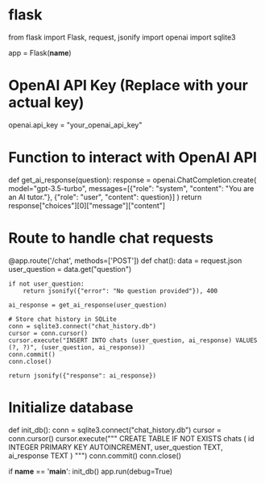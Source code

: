 # flask

from flask import Flask, request, jsonify
import openai
import sqlite3

app = Flask(__name__)

# OpenAI API Key (Replace with your actual key)
openai.api_key = "your_openai_api_key"

# Function to interact with OpenAI API
def get_ai_response(question):
    response = openai.ChatCompletion.create(
        model="gpt-3.5-turbo",
        messages=[{"role": "system", "content": "You are an AI tutor."},
                  {"role": "user", "content": question}]
    )
    return response["choices"][0]["message"]["content"]

# Route to handle chat requests
@app.route('/chat', methods=['POST'])
def chat():
    data = request.json
    user_question = data.get("question")
    
    if not user_question:
        return jsonify({"error": "No question provided"}), 400
    
    ai_response = get_ai_response(user_question)

    # Store chat history in SQLite
    conn = sqlite3.connect("chat_history.db")
    cursor = conn.cursor()
    cursor.execute("INSERT INTO chats (user_question, ai_response) VALUES (?, ?)", (user_question, ai_response))
    conn.commit()
    conn.close()

    return jsonify({"response": ai_response})

# Initialize database
def init_db():
    conn = sqlite3.connect("chat_history.db")
    cursor = conn.cursor()
    cursor.execute("""
        CREATE TABLE IF NOT EXISTS chats (
            id INTEGER PRIMARY KEY AUTOINCREMENT,
            user_question TEXT,
            ai_response TEXT
        )
    """)
    conn.commit()
    conn.close()

if __name__ == '__main__':
    init_db()
    app.run(debug=True)

